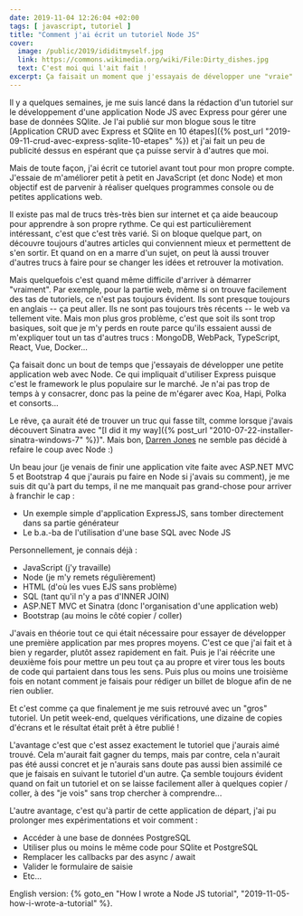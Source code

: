 ```yaml
---
date: 2019-11-04 12:26:04 +02:00
tags: [ javascript, tutoriel ]
title: "Comment j'ai écrit un tutoriel Node JS"
cover:
  image: /public/2019/ididitmyself.jpg
  link: https://commons.wikimedia.org/wiki/File:Dirty_dishes.jpg
  text: C'est moi qui l'ait fait !
excerpt: Ça faisait un moment que j'essayais de développer une "vraie" application web avec Node JS. Et donc, Il y a quelques semaines, j'ai écrit mon propre tutorial pour développer une application Note JS avec Express et SQLite. 
---
```


Il y a quelques semaines, je me suis lancé dans la rédaction d'un tutoriel sur
le développement d'une application Node JS avec Express pour gérer une base de
données SQlite. Je l'ai publié sur mon blogue sous le titre [Application CRUD
avec Express et SQlite en 10 étapes]({% post_url "2019-09-11-crud-avec-express-sqlite-10-etapes" %})
et j'ai fait un peu de publicité dessus en espérant que ça puisse servir à
d'autres que moi.

Mais de toute façon, j'ai écrit ce tutoriel avant tout pour mon propre compte.
J'essaie de m'améliorer petit à petit en JavaScript (et donc Node) et mon
objectif est de parvenir à réaliser quelques programmes console ou de petites
applications web.

Il existe pas mal de trucs très-très bien sur internet et ça aide beaucoup pour
apprendre à son propre rythme. Ce qui est particulièrement intéressant, c'est
que c'est très varié. Si on bloque quelque part, on découvre toujours d'autres
articles qui conviennent mieux et permettent de s'en sortir. Et quand on en a
marre d'un sujet, on peut là aussi trouver d'autres trucs à faire pour se
changer les idées et retrouver la motivation.

Mais quelquefois c'est quand même difficile d'arriver à démarrer "vraiment". Par
exemple, pour la partie web, même si on trouve facilement des tas de tutoriels,
ce n'est pas toujours évident. Ils sont presque toujours en anglais -- ça peut
aller. Ils ne sont pas toujours très récents -- le web va tellement vite. Mais
mon plus gros problème, c'est que soit ils sont trop basiques, soit que je m'y
perds en route parce qu'ils essaient aussi de m'expliquer tout un tas d'autres
trucs : MongoDB, WebPack, TypeScript, React, Vue, Docker...

Ça faisait donc un bout de temps que j'essayais de développer une petite
application web avec Node. Ce qui impliquait d'utiliser Express puisque c'est
le framework le plus populaire sur le marché. Je n'ai pas trop de temps à y
consacrer, donc pas la peine de m'égarer avec Koa, Hapi, Polka et consorts...

Le rêve, ça aurait été de trouver un truc qui fasse tilt, comme lorsque j'avais
découvert Sinatra avec "[I did it my way]({% post_url "2010-07-22-installer-sinatra-windows-7" %})".
Mais bon, [Darren Jones](https://twitter.com/daz4126) ne semble pas décidé à
refaire le coup avec Node :)

Un beau jour (je venais de finir une application vite faite avec ASP.NET MVC 5
et Bootstrap 4 que j'aurais pu faire en Node si j'avais su comment), je me suis
dit qu'à part du temps, il ne me manquait pas grand-chose pour arriver à
franchir le cap :

* Un exemple simple d'application ExpressJS, sans tomber directement dans sa
partie générateur
* Le b.a.-ba de l'utilisation d'une base SQL avec Node JS

Personnellement, je connais déjà :

* JavaScript (j'y travaille)
* Node (je m'y remets régulièrement)
* HTML (d'où les vues EJS sans problème)
* SQL (tant qu'il n'y a pas d'INNER JOIN)
* ASP.NET MVC et Sinatra (donc l'organisation d'une application web)
* Bootstrap (au moins le côté copier / coller)

J'avais en théorie tout ce qui était nécessaire pour essayer de développer une
première application par mes propres moyens. C'est ce que j'ai fait et à bien y
regarder, plutôt assez rapidement en fait. Puis je l'ai réécrite une deuxième
fois pour mettre un peu tout ça au propre et virer tous les bouts de code qui
partaient dans tous les sens. Puis plus ou moins une troisième fois en notant
comment je faisais pour rédiger un billet de blogue afin de ne rien oublier.

Et c'est comme ça que finalement je me suis retrouvé avec un "gros" tutoriel. Un
petit week-end, quelques vérifications, une dizaine de copies d'écrans et le
résultat était prêt à être publié !

L'avantage c'est que c'est assez exactement le tutoriel que j'aurais aimé
trouvé. Cela m'aurait fait gagner du temps, mais par contre, cela n'aurait pas
été aussi concret et je n'aurais sans doute pas aussi bien assimilé ce que je
faisais en suivant le tutoriel d'un autre. Ça semble toujours évident quand on
fait un tutoriel et on se laisse facilement aller à quelques copier / coller, à
des "je vois" sans trop chercher à comprendre...

L'autre avantage, c'est qu'à partir de cette application de départ, j'ai pu
prolonger mes expérimentations et voir comment :

* Accéder à une base de données PostgreSQL
* Utiliser plus ou moins le même code pour SQlite et PostgreSQL
* Remplacer les callbacks par des async / await
* Valider le formulaire de saisie
* Etc...

<div class="encart">

English version: {% goto_en "How I wrote a Node JS tutorial", "2019-11-05-how-i-wrote-a-tutorial" %}.

</div>
